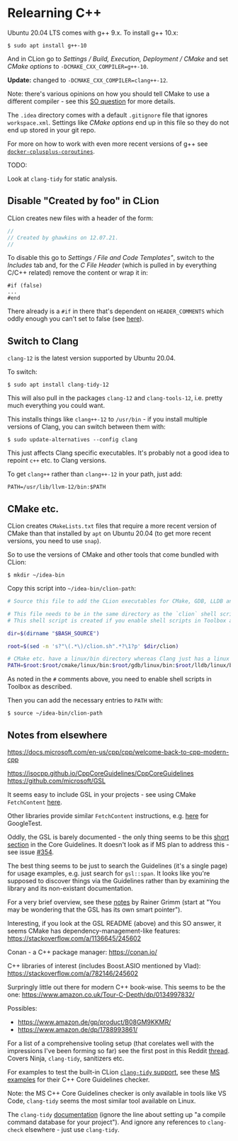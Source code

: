Relearning C++
==============

Ubuntu 20.04 LTS comes with g++ 9.x. To install g++ 10.x:

    $ sudo apt install g++-10

And in CLion go to _Settings / Build, Execution, Deployment / CMake_ and set _CMake options_ to `-DCMAKE_CXX_COMPILER=g++-10`.

**Update:** changed to `-DCMAKE_CXX_COMPILER=clang++-12`.

Note: there's various opinions on how you should tell CMake to use a different compiler - see this [SO question](https://stackoverflow.com/q/17275348/245602) for more details.

The `.idea` directory comes with a default `.gitignore` file that ignores `workspace.xml`. Settings like _CMake options_ end up in this file so they do not end up stored in your git repo.

For more on how to work with even more recent versions of g++ see [`docker-cplusplus-coroutines`](https://github.com/george-hawkins/docker-cplusplus-coroutines).

TODO:

Look at `clang-tidy` for static analysis.

Disable "Created by foo" in CLion
---------------------------------

CLion creates new files with a header of the form:

```c++
//
// Created by ghawkins on 12.07.21.
//
```

To disable this go to _Settings / File and Code Templates"_, switch to the _Includes_ tab and, for the _C File Header_ (which is pulled in by everything C/C++ related) remove the content or wrap it in:

```
#if (false)
...
#end
```

There already is a `#if` in there that's dependent on `HEADER_COMMENTS` which oddly enough you can't set to false (see [here](https://www.jetbrains.com/help/clion/file-template-variables.html)).

Switch to Clang
---------------

`clang-12` is the latest version supported by Ubuntu 20.04.

To switch:

    $ sudo apt install clang-tidy-12

This will also pull in the packages `clang-12` and `clang-tools-12`, i.e. pretty much everything you could want.

This installs things like `clang++-12` to `/usr/bin` - if you install multiple versions of Clang, you can switch between them with:

    $ sudo update-alternatives --config clang

This just affects Clang specific executables. It's probably not a good idea to repoint `c++` etc. to Clang versions.

To get `clang++` rather than `clang++-12` in your path, just add:

    PATH=/usr/lib/llvm-12/bin:$PATH

CMake etc.
----------

CLion creates `CMakeLists.txt` files that require a more recent version of CMake than that installed by `apt` on Ubuntu 20.04 (to get more recent versions, you need to use `snap`).

So to use the versions of CMake and other tools that come bundled with CLion:

    $ mkdir ~/idea-bin

Copy this script into `~/idea-bin/clion-path`:

```bash
# Source this file to add the CLion executables for CMake, GDB, LLDB and Clang to your path.

# This file needs to be in the same directory as the `clion` shell script.
# This shell script is created if you enable shell scripts in Toolbox and specify e.g. `~/idea-bin` as the location for them.

dir=$(dirname "$BASH_SOURCE")

root=$(sed -n 's?"\(.*\)/clion.sh".*?\1?p' $dir/clion)

# CMake etc. have a linux/bin directory whereas Clang just has a linux directory.
PATH=$root:$root/cmake/linux/bin:$root/gdb/linux/bin:$root/lldb/linux/bin:$root/clang/linux:$PATH
```

As noted in the `#` comments above, you need to enable shell scripts in Toolbox as described.

Then you can add the necessary entries to `PATH` with:

    $ source ~/idea-bin/clion-path

Notes from elsewhere
--------------------

https://docs.microsoft.com/en-us/cpp/cpp/welcome-back-to-cpp-modern-cpp

https://isocpp.github.io/CppCoreGuidelines/CppCoreGuidelines
https://github.com/microsoft/GSL

It seems easy to include GSL in your projects - see using CMake `FetchContent` [here](https://github.com/microsoft/GSL#usage-in-cmake).

Other libraries provide similar `FetchContent` instructions, e.g. [here](https://google.github.io/googletest/quickstart-cmake.html) for GoogleTest.

Oddly, the GSL is barely documented - the only thing seems to be this [short section](https://isocpp.github.io/CppCoreGuidelines/CppCoreGuidelines#S-gsl) in the Core Guidelines. It doesn't look as if MS plan to address this - see issue [#354](https://github.com/microsoft/GSL/issues/354). 

The best thing seems to be just to search the Guidelines (it's a single page) for usage examples, e.g. just search for `gsl::span`. It looks like you're supposed to discover things via the Guidelines rather than by examining the library and its non-existant documentation.

For a very brief overview, see these [notes](http://www.modernescpp.com/index.php/c-core-guideline-the-guidelines-support-library) by Rainer Grimm (start at "You may be wondering that the GSL has its own smart pointer").

Interesting, if you look at the GSL README (above) and this SO answer, it seems CMake has dependency-management-like features:
https://stackoverflow.com/a/1136645/245602

Conan - a C++ package manager: https://conan.io/

C++ libraries of interest (includes Boost.ASIO mentioned by Vlad):
https://stackoverflow.com/a/782146/245602

Surpringly little out there for modern C++ book-wise. This seems to be the one:
https://www.amazon.co.uk/Tour-C-Depth/dp/0134997832/

Possibles:

* https://www.amazon.de/gp/product/B08GM9KKMR/
* https://www.amazon.de/dp/1788993861/

For a list of a comprehensive tooling setup (that corelates well with the impressions I've been forming so far) see the first post in this Reddit [thread](https://www.reddit.com/r/cpp/comments/af74l1/recommendations_for_setting_up_a_modern_c_dev/). Covers Ninja, `clang-tidy`, sanitizers etc.

For examples to test the built-in CLion [`clang-tidy` support](https://www.jetbrains.com/help/clion/clang-tidy-checks-support.html), see these [MS examples](https://docs.microsoft.com/en-us/cpp/code-quality/using-the-cpp-core-guidelines-checkers?view=msvc-160#examples) for their C++ Core Guidelines checker.

Note: the MS C++ Core Guidelines checker is only available in tools like VS Code, `clang-tidy` seems the most similar tool available on Linux.

The `clang-tidy` [documentation](https://clang.llvm.org/extra/clang-tidy/) (ignore the line about setting up "a compile command database for your project"). And ignore any references to `clang-check` elsewhere - just use `clang-tidy`.
